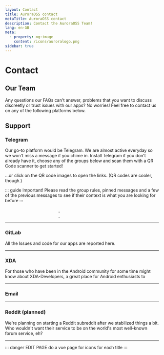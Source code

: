 ```yaml
---
layout: Contact
title: AuroraOSS contact
metaTitle: AuroraOSS contact
description: Contact the AuroraOSS Team!
lang: en-GB
meta:
  - property: og:image
    content: /icons/auroralogo.png
sidebar: true
---
```

# Contact

## Our Team

<ContactsPage />

Any questions our FAQs can't answer, problems that you want to discuss discreetly or trust issues with our apps? No worries! Feel free to contact us on any of the following platforms below.

## Support

### Telegram

Our go-to platform would be Telegram. We are almost active everyday so we won't miss a message if you chime in. Install Telegram if you don't already have it, choose any of the groups below and scan them with a QR Code scanner to get started!

...or click on the QR code images to open the links. (QR codes are cooler, though.)


::: guide Important!
Please read the group rules, pinned messages and a few of the previous messages to see if their context is what you are looking for before 
:::


<a href="https://t.me/aurorafficial" target="_blank" rel="noopener">
  <img :src="$withBase('/assets/tg-auroraofficial-qr.png')" width="175px" />
</a>

<a href="https://t.me/aurorasupport" target="_blank" rel="noopener">
  <img :src="$withBase('/assets/tg-aurorasupport-qr.png')" width="175px" />
</a>

<a href="https://t.me/auroradroid" target="_blank" rel="noopener">
  <img :src="$withBase('/assets/tg-auroradroid-qr.png')" width="175px" />
</a>

<a href="https://t.me/AuroroaOT" target="_blank" rel="noopener">
  <img :src="$withBase('/assets/tg-auroraot-qr.png')" width="175px" />
</a>


***
### GitLab

All the Issues and code for our apps are reported here.

***
### XDA

For those who have been in the Android community for some time might know about XDA-Developers, a great place for Android enthusiasts to 

***
### Email



***
### Reddit (planned)

We're planning on starting a Reddit subreddit after we stabilized things a bit. Who wouldn't want their service to be on the world's most well-known forum service, eh?

***

::: danger EDIT PAGE
do a vue page for icons for each title
:::